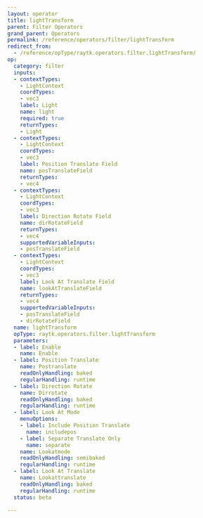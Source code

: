 ```yaml
---
layout: operator
title: lightTransform
parent: Filter Operators
grand_parent: Operators
permalink: /reference/operators/filter/lightTransform
redirect_from:
  - /reference/opType/raytk.operators.filter.lightTransform/
op:
  category: filter
  inputs:
  - contextTypes:
    - LightContext
    coordTypes:
    - vec3
    label: Light
    name: light
    required: true
    returnTypes:
    - Light
  - contextTypes:
    - LightContext
    coordTypes:
    - vec3
    label: Position Translate Field
    name: posTranslateField
    returnTypes:
    - vec4
  - contextTypes:
    - LightContext
    coordTypes:
    - vec3
    label: Direction Rotate Field
    name: dirRotateField
    returnTypes:
    - vec4
    supportedVariableInputs:
    - posTranslateField
  - contextTypes:
    - LightContext
    coordTypes:
    - vec3
    label: Look At Translate Field
    name: lookAtTranslateField
    returnTypes:
    - vec4
    supportedVariableInputs:
    - posTranslateField
    - dirRotateField
  name: lightTransform
  opType: raytk.operators.filter.lightTransform
  parameters:
  - label: Enable
    name: Enable
  - label: Position Translate
    name: Postranslate
    readOnlyHandling: baked
    regularHandling: runtime
  - label: Direction Rotate
    name: Dirrotate
    readOnlyHandling: baked
    regularHandling: runtime
  - label: Look At Mode
    menuOptions:
    - label: Include Position Translate
      name: includepos
    - label: Separate Translate Only
      name: separate
    name: Lookatmode
    readOnlyHandling: semibaked
    regularHandling: runtime
  - label: Look At Translate
    name: Lookattranslate
    readOnlyHandling: baked
    regularHandling: runtime
  status: beta

---
```

